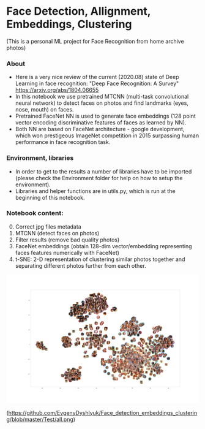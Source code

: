 # Face Detection, Allignment, Embeddings, Clustering
(This is a personal ML project for Face Recognition from home archive photos)

### About
- Here is a very nice review of the current (2020.08) state of Deep Learning in face recognition: "Deep Face Recognition: A Survey" https://arxiv.org/abs/1804.06655
- In this notebook we use pretrained MTCNN (multi-task convolutional neural network) to detect faces on photos and find landmarks (eyes, nose, mouth) on faces.
- Pretrained FaceNet NN is used to generate face embeddings (128 point vector encoding discriminative features of faces as learned by NN).
- Both NN are based on FaceNet architecture - google development, which won prestigeous ImageNet competition in 2015 surpassing human performance in face recognition task. 

### Environment, libraries
- In order to get to the results a number of libraries have to be imported (please check the Environment folder for help on how to setup the environment).
- Libraries and helper functions are in utils.py, which is run at the beginning of this notebook.

### Notebook content:
0. Correct jpg files metadata
1. MTCNN (detect faces on photos)
2. Filter results (remove bad quality photos)
3. FaceNet embeddings (obtain 128-dim vector/embedding representing faces features numerically with FaceNet)
4. t-SNE: 2-D representation of clustering similar photos together and separating different photos further from each other.

![Screenshot](Test\all.png)

(https://github.com/EvgenyDyshlyuk/Face_detection_embeddings_clustering/blob/master/Test/all.png)
